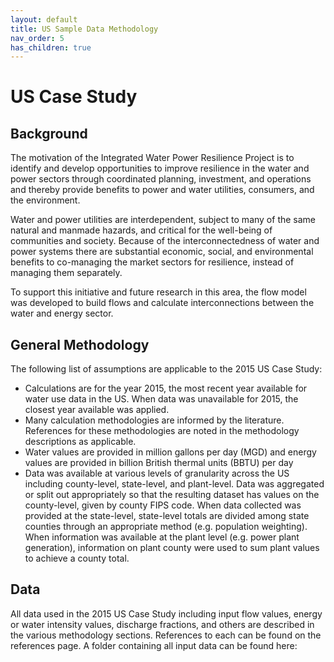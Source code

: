 ```yaml
---
layout: default
title: US Sample Data Methodology
nav_order: 5
has_children: true
---
```




# US Case Study

## Background
The motivation of the Integrated Water Power Resilience Project is to identify and develop opportunities to improve resilience in the water and power sectors through coordinated planning, investment, and operations and thereby provide benefits to power and water utilities, consumers, and the environment.

Water and power utilities are interdependent, subject to many of the same natural and manmade hazards, and critical for the well-being of communities and society. Because of the interconnectedness of water and power systems there are substantial economic, social, and environmental benefits to co-managing the market sectors for resilience, instead of managing them separately.

To support this initiative and future research in this area, the flow model was developed to build flows and calculate interconnections between the water and energy sector.


## General Methodology
The following list of assumptions are applicable to the 2015 US Case Study:
- Calculations are for the year 2015, the most recent year available for water use data in the US. When data was unavailable for 2015, the closest year available was applied.
- Many calculation methodologies are informed by the literature. References for these methodologies are noted in the methodology descriptions as applicable.
- Water values are provided in million gallons per day (MGD) and energy values are provided in billion British thermal units (BBTU) per day
- Data was available at various levels of granularity across the US including county-level, state-level, and plant-level. Data was aggregated or split out appropriately so that the resulting dataset has values on the county-level, given by county FIPS code. When data collected was provided at the state-level, state-level totals are divided among state counties through an appropriate method (e.g. population weighting). When information was available at the plant level (e.g. power plant generation), information on plant county were used to sum plant values to achieve a county total.


## Data
All data used in the 2015 US Case Study including input flow values, energy or water intensity values, discharge fractions, and others are described in the various methodology sections. References to each can be found on the references page. A folder containing all input data can be found here:
